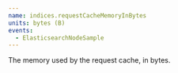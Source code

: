 ```yaml
---
name: indices.requestCacheMemoryInBytes
units: bytes (B)
events:
  - ElasticsearchNodeSample
---
```


The memory used by the request cache, in bytes.